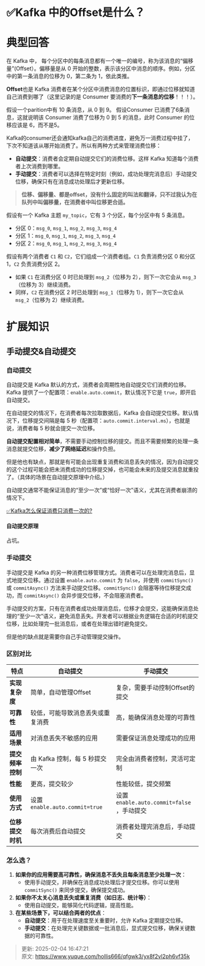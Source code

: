# ✅Kafka 中的Offset是什么？

# 典型回答


在  Kafka 中， 每个分区中的每条消息都有一个唯一的编号，称为该消息的“偏移量”(Offset）。偏移量是从 0 开始的整数，表示该分区中消息的顺序。例如，分区中的第一条消息的位移为 0，第二条为 1，依此类推。  



**Offset**也是 Kafka 消费者在某个分区中消费消息的位置标识，即通过位移就知道自己消费到哪了（这里记录的是 Consumer 要消费的**下一条消息的位移**！！！）。



假设一个parition中有 10 条消息，从 0 到 9。 假设Consumer 已消费了6条消息，这就说明该 Consumer 消费了位移为 0 到 5 的消息，此时 Consumer 的位移应该是 6，而不是5。



Kafka的consumer还会通知kafka自己的消费进度，避免万一消费过程中挂了，下次不知道该从哪开始消费了。所以有两种方式来管理消费位移：



+ **自动提交**：消费者会定期自动提交它们的消费位移。这样 Kafka 知道每个消费者上次消费到哪里。
+ **手动提交**：消费者可以选择在特定时刻（例如，成功处理完消息后）手动提交位移，确保只有在消息成功处理后才更新位移。



> **位移、偏移量、都是offset，没有什么固定的叫法和翻译，只不过我认为在队列中叫偏移量，在消费者中叫位移更合适。**
>



假设有一个 Kafka 主题 `my_topic`，它有 3 个分区，每个分区中有 5 条消息。

+ 分区 0：`msg_0`, `msg_1`, `msg_2`, `msg_3`, `msg_4`
+ 分区 1：`msg_0`, `msg_1`, `msg_2`, `msg_3`, `msg_4`
+ 分区 2：`msg_0`, `msg_1`, `msg_2`, `msg_3`, `msg_4`



假设有两个消费者 `C1` 和 `C2`，它们组成一个消费者组。`C1` 负责消费分区 0 和分区 1，`C2` 负责消费分区 2。

+ 如果 `C1` 在消费分区 0 时已处理到 `msg_2`（位移为 2），则下一次它会从 `msg_3`（位移为 3）继续消费。
+ 同样，`C2` 在消费分区 2 时已处理到 `msg_1`（位移为 1），则下一次它会从 `msg_2`（位移为 2）继续消费。



# 扩展知识


## 手动提交&自动提交


### 自动提交 


自动提交是 Kafka 默认的方式，消费者会周期性地自动提交它们消费的位移。Kafka 提供了一个配置项：`enable.auto.commit`，默认情况下它是 `true`，即开启自动提交。



在自动提交的情况下，在消费者每次拉取数据后，Kafka 会自动提交位移。默认情况下，位移提交间隔是每 5 秒（配置项：`auto.commit.interval.ms`），也就是说，消费者每 5 秒就会提交一次位移。



**自动提交配置相对简单**，不需要手动控制位移的提交。而且不需要频繁的处理一条消息就提交位移，**减少了网络延迟**和操作负担。



但是他也有缺点，那就是有可能会出现重复消费和消息丢失的情况，因为自动提交的这个过程可能会把未消费成功的位移提交掉，也可能会未来的及提交消息就重投了。（具体的场景在自动提交原理中介绍。）



自动提交通常不能保证消息的“至少一次”或“恰好一次”语义，尤其在消费者崩溃的情况下。



[✅Kafka怎么保证消费只消费一次的?](https://www.yuque.com/hollis666/qfgwk3/nyq4gnrf8hozb326#XwLLc)



#### 自动提交原理


占坑。



### 手动提交 
手动提交是 Kafka 的另一种消费位移管理方式。消费者可以在处理完消息后，显式地提交位移。通过设置 `enable.auto.commit` 为 `false`，并使用 `commitSync()` 或 `commitAsync()` 方法来手动提交位移。`commitSync()` 会阻塞等待位移提交成功，而 `commitAsync()` 会异步提交位移，不会阻塞消费者。



手动提交的方案，只有在消费者成功处理消息后，位移才会提交，这能确保消息处理的“至少一次”语义，避免消息丢失。开发者可以根据业务逻辑在合适的时机提交位移，比如处理完一批消息后，或者在处理出错时避免提交。



但是他的缺点就是需要你自己手动管理提交操作。



### 区别对比
| **特点** | **自动提交** | **手动提交** |
| --- | --- | --- |
| **实现复杂度** | 简单，自动管理Offset | 复杂，需要手动控制Offset的提交 |
| **可靠性** | 较低，可能导致消息丢失或重复消费 | 高，能确保消息处理的可靠性 |
| **适用场景** | 对消息丢失不敏感的应用 | 需要保证消息处理成功的应用 |
| **提交频率控制** | 由 Kafka 控制，每 5 秒提交一次 | 完全由消费者控制，灵活可定制 |
| **性能** | 更高，提交较少 | 性能较低，提交频繁 |
| **使用方式** | 设置 `enable.auto.commit=true` | 设置 `enable.auto.commit=false`<br/>，手动提交 |
| **位移提交时机** | 每次消费后自动提交 | 消费者处理完消息后，手动提交 |




### 怎么选？


1. **如果你的应用需要高可靠性，确保消息不丢失且每条消息至少处理一次**：
    - 使用手动提交，并确保在消息成功处理后才提交位移。你可以使用 `commitSync()` 来同步提交，确保提交成功。
2. **如果你不太关心消息丢失或重复消费（如日志、统计等）**：
    - 使用自动提交，能够简化代码逻辑，提高性能。
3. **在某些场景下，可以结合两者的优点**：
    - **自动提交**：用于在处理速度至关重要时，允许 Kafka 定期提交位移。
    - **手动提交**：在处理完关键数据或一批消息后，显式提交位移，确保关键数据的可靠性。





> 更新: 2025-02-04 16:47:21  
> 原文: <https://www.yuque.com/hollis666/qfgwk3/yx8f2vl2ph6vf35k>